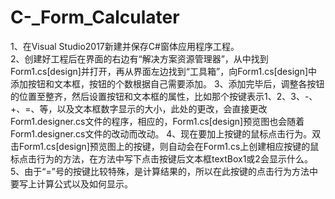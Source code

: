 # C-_Form_Calculater

1、在Visual Studio2017新建并保存C#窗体应用程序工程。  
2、创建好工程后在界面的右边有“解决方案资源管理器”，从中找到Form1.cs[design]并打开，再从界面左边找到“工具箱”，向Form1.cs[design]中添加按钮和文本框，按钮的个数根据自己需要添加。
3、添加完毕后，调整各按钮的位置至整齐，然后设置按钮和文本框的属性，比如那个按键表示1、2、3、-、+、=、等，以及文本框数字显示的大小，此处的更改，会直接更改Form1.designer.cs文件的程序，相应的，Form1.cs[design]预览图也会随着Form1.designer.cs文件的改动而改动。
4、现在要加上按键的鼠标点击行为。双击Form1.cs[design]预览图上的按键，则自动会在Form1.cs上创建相应按键的鼠标点击行为的方法，在方法中写下点击按键后文本框textBox1或2会显示什么。
5、由于“=”号的按键比较特殊，是计算结果的，所以在此按键的点击行为方法中要写上计算公式以及如何显示。
